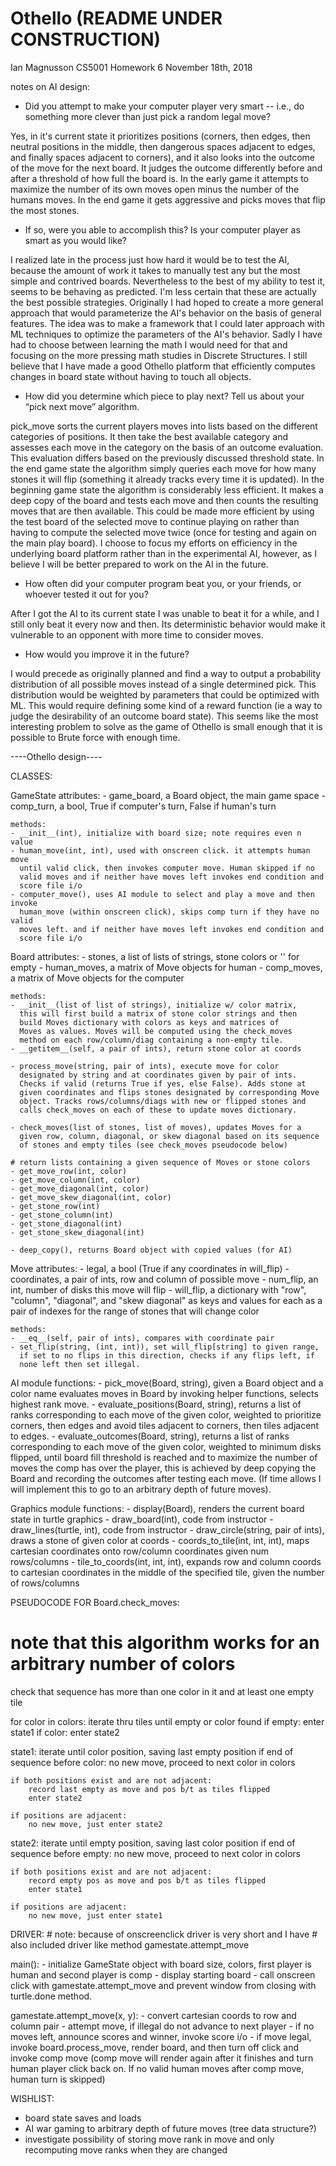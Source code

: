 # Othello (README UNDER CONSTRUCTION)
Ian Magnusson
CS5001
Homework 6
November 18th, 2018


notes on AI design:

- Did you attempt to make your computer player very smart -- i.e., do something more clever than just pick a random legal move?

Yes, in it's current state it prioritizes positions (corners, then edges, then neutral positions in the middle, then dangerous spaces adjacent to edges, and finally spaces adjacent to corners), and it also looks into the outcome of the move for the next board. It judges the outcome differently before and after a threshold of how full the board is. In the early game it attempts to maximize the number of its own moves open minus the number of the humans moves. In the end game it gets aggressive and picks moves that flip the most stones.

- If so, were you able to accomplish this? Is your computer player as smart as you would like?

I realized late in the process just how hard it would be to test the AI, because the amount of work it takes to manually test any but the most simple and contrived boards. Nevertheless to the best of my ability to test it, seems to be behaving as predicted. I'm less certain that these are actually the best possible strategies. Originally I had hoped to create a more general approach that would parameterize the AI's behavior on the basis of general features. The idea was to make a framework that I could later approach with ML techniques to optimize the parameters of the AI's behavior. Sadly I have had to choose between learning the math I would need for that and focusing on the more pressing math studies in Discrete Structures. I still believe that I have made a good Othello platform that efficiently computes changes in board state without having to touch all objects.

- How did you determine which piece to play next?  Tell us about your “pick next move” algorithm.

pick_move sorts the current players moves into lists based on the different categories of positions. It then take the best available category and assesses each move in the category on the basis of an outcome evaluation. This evaluation differs based on the previously discussed threshold state. In the end game state the algorithm simply queries each move for how many stones it will flip (something it already tracks every time it is updated). In the beginning game state the algorithm is considerably less efficient. It makes a deep copy of the board and tests each move and then counts the resulting moves that are then available. This could be made more efficient by using the test board of the selected move to continue playing on rather than having to compute the selected move twice (once for testing and again on the main play board). I choose to focus my efforts on efficiency in the underlying board platform rather than in the experimental AI, however, as I believe I will be better prepared to work on the AI in the future. 

- How often did your computer program beat you, or your friends, or whoever tested it out for you?

After I got the AI to its current state I was unable to beat it for a while, and I still only beat it every now and then. Its deterministic behavior would make it vulnerable to an opponent with more time to consider moves.

- How would you improve it in the future?

I would precede as originally planned and find a way to output a probability distribution of all possible moves instead of a single determined pick. This distribution would be weighted by parameters that could be optimized with ML. This would require defining some kind of a reward function (ie a way to judge the desirability of an outcome board state). This seems like the most interesting problem to solve as the game of Othello is small enough that it is possible to Brute force with enough time.


----Othello design----

CLASSES:

GameState
	attributes:
	- game_board, a Board object, the main game space
	- comp_turn, a bool, True if computer's turn, False if human's turn

	methods:
	- __init__(int), initialize with board size; note requires even n value 
	- human_move(int, int), used with onscreen click. it attempts human move
	  until valid click, then invokes computer move. Human skipped if no 
	  valid moves and if neither have moves left invokes end condition and
	  score file i/o
	- computer_move(), uses AI module to select and play a move and then invoke
	  human_move (within onscreen click), skips comp turn if they have no valid
	  moves left. and if neither have moves left invokes end condition and
	  score file i/o

Board
	attributes:
	- stones, a list of lists of strings, stone colors or '' for empty
	- human_moves, a matrix of Move objects for human
	- comp_moves, a matrix of Move objects for the computer
	
	methods:
	- __init__(list of list of strings), initialize w/ color matrix,
	  this will first build a matrix of stone color strings and then
	  build Moves dictionary with colors as keys and matrices of
	  Moves as values. Moves will be computed using the check_moves
	  method on each row/column/diag containing a non-empty tile.
	- __getitem__(self, a pair of ints), return stone color at coords

	- process_move(string, pair of ints), execute move for color
	  designated by string and at coordinates given by pair of ints.
	  Checks if valid (returns True if yes, else False). Adds stone at
	  given coordinates and flips stones designated by corresponding Move
	  object. Tracks rows/columns/diags with new or flipped stones and
	  calls check_moves on each of these to update moves dictionary.

	- check_moves(list of stones, list of moves), updates Moves for a
	  given row, column, diagonal, or skew diagonal based on its sequence
	  of stones and empty tiles (see check_moves pseudocode below)

	# return lists containing a given sequence of Moves or stone colors
	- get_move_row(int, color)
	- get_move_column(int, color)
	- get_move_diagonal(int, color)
	- get_move_skew_diagonal(int, color)
	- get_stone_row(int)
	- get_stone_column(int)
	- get_stone_diagonal(int)
	- get_stone_skew_diagonal(int)

	- deep_copy(), returns Board object with copied values (for AI)

Move
	attributes:
	- legal, a bool (True if any coordinates in will_flip)
	- coordinates, a pair of ints, row and column of possible move
	- num_flip, an int, number of disks this move will flip
	- will_flip, a dictionary with "row", "column", "diagonal", and
	  "skew diagonal" as keys and values for each as a pair of indexes
	  for the range of stones that will change color 
	
	methods:
	- __eq__(self, pair of ints), compares with coordinate pair
	- set_flip(string, (int, int)), set will_flip[string] to given range,
	  if set to no flips in this direction, checks if any flips left, if
	  none left then set illegal.

AI module
	functions:
	- pick_move(Board, string), given a Board object and a color name
	  evaluates moves in Board by invoking helper functions, selects
	  highest rank move.
	- evaluate_positions(Board, string), returns a list of ranks
	  corresponding to each move of the given color, weighted to 
	  prioritize corners, then edges and avoid tiles adjacent to corners,
	  then tiles adjacent to edges.
	- evaluate_outcomes(Board, string), returns a list of ranks
	  corresponding to each move of the given color, weighted to 
	  minimum disks flipped, until board fill threshold is reached and
	  to maximize the number of moves the comp has over the player,
	  this is achieved by deep copying the Board and recording the
	  outcomes after testing each move. (If time allows I will implement
	  this to go to an arbitrary depth of future moves).	

Graphics module
	functions:
	- display(Board), renders the current board state in turtle graphics
	- draw_board(int), code from instructor
	- draw_lines(turtle, int), code from instructor
	- draw_circle(string, pair of ints), draws a stone of given color 
	  at coords
	- coords_to_tile(int, int, int), maps cartesian coordinates
	  onto row/column coordinates given num rows/columns
	- tile_to_coords(int, int, int), expands row and column coords to
	  cartesian coordinates in the middle of the specified tile, given
	  the number of rows/columns
	
PSEUDOCODE FOR Board.check_moves:
# note that this algorithm works for an arbitrary number of colors

check that sequence has more than one color in it and at least one empty tile

for color in colors:
	iterate thru tiles until empty or color found
	if empty:
		enter state1
	if color:
		enter state2

state1:
	iterate until color position, saving last empty position
	if end of sequence before color:
		no new move, proceed to next color in colors
	
	if both positions exist and are not adjacent:
		record last empty as move and pos b/t as tiles flipped
		enter state2

	if positions are adjacent:
		no new move, just enter state2

state2:
	iterate until empty position, saving last color position
	if end of sequence before empty:
		no new move, proceed to next color in colors
	
	if both positions exist and are not adjacent:
		record empty pos as move and pos b/t as tiles flipped
		enter state1

	if positions are adjacent:
		no new move, just enter state1

DRIVER:
	# note: because of onscreenclick driver is very short and I have
	#	also included driver like method gamestate.attempt_move

main():
	- initialize GameState object with board size, colors, first player
	 is human and second player is comp
	- display starting board
	- call onscreen click with gamestate.attempt_move and prevent
	 window from closing with turtle.done method.

gamestate.attempt_move(x, y):
	- convert cartesian coords to row and column pair
	- attempt move, if illegal do not advance to next player
	- if no moves left, announce scores and winner, invoke score i/o
	- if move legal, invoke board.process_move, render board, and then
	 turn off click and invoke comp move (comp move will render again
 	 after it finishes and turn human player click back on. If no valid
	 human moves after comp move, human turn is skipped)

WISHLIST:
- board state saves and loads
- AI war gaming to arbitrary depth of future moves (tree data structure?)
- investigate possibility of storing move rank in move and only recomputing
  move ranks when they are changed

